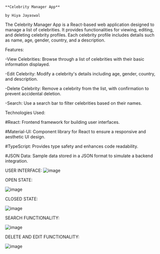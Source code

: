                                                                                                 **Celebrity Manager App**
                                                                                                    by Hiya Jayaswal


The Celebrity Manager App is a React-based web application designed to manage a list of celebrities. It provides functionalities for viewing, editing, and deleting celebrity profiles. Each celebrity profile includes details such as name, age, gender, country, and a description.

Features:

-View Celebrities: Browse through a list of celebrities with their basic information displayed.

-Edit Celebrity: Modify a celebrity's details including age, gender, country, and description.

-Delete Celebrity: Remove a celebrity from the list, with confirmation to prevent accidental deletion.

-Search: Use a search bar to filter celebrities based on their names.

Technologies Used:

#React: Frontend framework for building user interfaces.

#Material-UI: Component library for React to ensure a responsive and aesthetic UI design.

#TypeScript: Provides type safety and enhances code readability.

#JSON Data: Sample data stored in a JSON format to simulate a backend integration.

USER INTERFACE:
![image](https://github.com/Hiya-Jayaswal/FE-ASSESSMENT/assets/121180156/704f3bf9-9244-4bb9-a1df-8bda8e424986)

OPEN STATE:

![image](https://github.com/Hiya-Jayaswal/FE-ASSESSMENT/assets/121180156/f3a743f2-bb3a-4602-aa40-3b5751255f55)

CLOSED STATE:

![image](https://github.com/Hiya-Jayaswal/FE-ASSESSMENT/assets/121180156/9ac1cc51-31af-4f8f-8344-6ee4a4ef55d8)

SEARCH FUNCTIONALITY:

![image](https://github.com/Hiya-Jayaswal/FE-ASSESSMENT/assets/121180156/65f49947-b5b2-4ffe-b880-6f06b74512ec)

DELETE AND EDIT FUNCTIONALITY:

![image](https://github.com/Hiya-Jayaswal/FE-ASSESSMENT/assets/121180156/87f196ec-6c0a-41b7-a8fa-33b7e36cd541)







